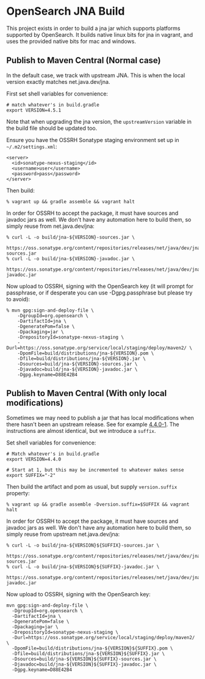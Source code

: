 OpenSearch JNA Build
=======================

This project exists in order to build a jna jar which supports
platforms supported by OpenSearch.  It builds native linux bits for jna
in vagrant, and uses the provided native bits for mac and windows.


Publish to Maven Central (Normal case)
--------------------------------------

In the default case, we track with upstream JNA.  This is when the
local version exactly matches net.java.dev/jna.

First set shell variables for convenience:

    # match whatever's in build.gradle
    export VERSION=4.5.1

Note that when upgrading the jna version, the `upstreamVersion` variable 
in the build file should be updated too.

Ensure you have the OSSRH Sonatype staging environment set up in
`~/.m2/settings.xml`:

    <server>
      <id>sonatype-nexus-staging</id>
      <username>user</username>
      <password>pass</password>
    </server>

Then build:

    % vagrant up && gradle assemble && vagrant halt

In order for OSSRH to accept the package, it must have sources and
javadoc jars as well.  We don't have any automation here to build
them, so simply reuse from net.java.dev/jna:

    % curl -L -o build/jna-${VERSION}-sources.jar \
      https://oss.sonatype.org/content/repositories/releases/net/java/dev/jna/jna/${VERSION}/jna-${VERSION}-sources.jar
    % curl -L -o build/jna-${VERSION}-javadoc.jar \
      https://oss.sonatype.org/content/repositories/releases/net/java/dev/jna/jna/${VERSION}/jna-${VERSION}-javadoc.jar

Now upload to OSSRH, signing with the OpenSearch key (it will
prompt for passphrase, or if desperate you can use -Dgpg.passphrase
but please try to avoid):

    % mvn gpg:sign-and-deploy-file \
        -DgroupId=org.opensearch \
        -DartifactId=jna \
        -DgeneratePom=false \
        -Dpackaging=jar \
        -DrepositoryId=sonatype-nexus-staging \
        -Durl=https://oss.sonatype.org/service/local/staging/deploy/maven2/ \
        -DpomFile=build/distributions/jna-${VERSION}.pom \
        -Dfile=build/distributions/jna-${VERSION}.jar \
        -Dsources=build/jna-${VERSION}-sources.jar \
        -Djavadoc=build/jna-${VERSION}-javadoc.jar \
        -Dgpg.keyname=D88E42B4


Publish to Maven Central (With only local modifications)
--------------------------------------------------------

Sometimes we may need to publish a jar that has local modifications
when there hasn't been an upstream release.  See for example
[4.4.0-1][example-release].  The instructions are almost identical,
but we introduce a `suffix`.

Set shell variables for convenience:

    # Match whatever's in build.gradle
    export VERSION=4.4.0

    # Start at 1, but this may be incremented to whatever makes sense
    export SUFFIX="-2"

Then build the artifact and pom as usual, but supply `version.suffix`
property:

    % vagrant up && gradle assemble -Dversion.suffix=$SUFFIX && vagrant halt

In order for OSSRH to accept the package, it must have sources and
javadoc jars as well.  We don't have any automation here to build
them, so simply reuse from upstream net.java.dev/jna:

    % curl -L -o build/jna-${VERSION}${SUFFIX}-sources.jar \
      https://oss.sonatype.org/content/repositories/releases/net/java/dev/jna/jna/${VERSION}/jna-${VERSION}-sources.jar
    % curl -L -o build/jna-${VERSION}${SUFFIX}-javadoc.jar \
      https://oss.sonatype.org/content/repositories/releases/net/java/dev/jna/jna/${VERSION}/jna-${VERSION}-javadoc.jar

Now upload to OSSRH, signing with the OpenSearch key:

    mvn gpg:sign-and-deploy-file \
      -DgroupId=org.opensearch \
      -DartifactId=jna \
      -DgeneratePom=false \
      -Dpackaging=jar \
      -DrepositoryId=sonatype-nexus-staging \
      -Durl=https://oss.sonatype.org/service/local/staging/deploy/maven2/ \
      -DpomFile=build/distributions/jna-${VERSION}${SUFFIX}.pom \
      -Dfile=build/distributions/jna-${VERSION}${SUFFIX}.jar \
      -Dsources=build/jna-${VERSION}${SUFFIX}-sources.jar \
      -Djavadoc=build/jna-${VERSION}${SUFFIX}-javadoc.jar \
      -Dgpg.keyname=D88E42B4


[example-release]: http://search.maven.org/#artifactdetails%7Corg.opensearch%7Cjna%7C4.4.0-1%7Cjar
